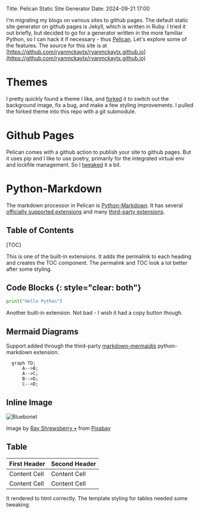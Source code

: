 Title: Pelican Static Site Generator
Date: 2024-09-21 17:00

I'm migrating my blogs on various sites to github pages. The default static site generator on github pages is Jekyll, which is written in Ruby.  I tried it out briefly, but decided to go for a generator written in the more familiar Python, so I can hack it if necessary - thus [Pelican](https://docs.getpelican.com/en/latest/index.html).  Let's explore some of the features.
The source for this site is at [https://github.com/ryanmckaytx/ryanmckaytx.github.io](https://github.com/ryanmckaytx/ryanmckaytx.github.io)

# Themes
I pretty quickly found a theme I like, and [forked](https://github.com/ryanmckaytx/pelican-mediumfox) it to switch out the background image, fix a bug, and make a few styling improvements.  I pulled the forked theme into this repo with a git submodule.

# Github Pages
Pelican comes with a github action to publish your site to github pages.  But it uses pip and I like to use poetry, primarily for the integrated virtual env and lockfile management.  So I [tweaked](https://github.com/ryanmckaytx/ryanmckaytx.github.io/blob/main/.github/workflows/pelican_github_pages.yml) it a bit.

# Python-Markdown
The markdown processor in Pelican is [Python-Markdown](https://python-markdown.github.io/).  It has several [officially supported extensions](https://python-markdown.github.io/extensions/#officially-supported-extensions0) and many [third-party extensions](https://github.com/Python-Markdown/markdown/wiki/Third-Party-Extensions).

## Table of Contents
[TOC]

This is one of the built-in extensions.  It adds the permalink to each heading and creates the TOC component.  The permalink and TOC look a lot better after some styling.

## Code Blocks {: style="clear: both"}
```python
print("Hello Python")
```

Another built-in extension.  Not bad - I wish it had a copy button though.

## Mermaid Diagrams
Support added through the third-party [markdown-mermaidjs](https://github.com/Lee-W/markdown-mermaidjs) python-markdown extension.

```mermaid
  graph TD;
      A-->B;
      A-->C;
      B-->D;
      C-->D;
```

## Inline Image
![Bluebonet]({static}/images/bluebonnet-7837830_300.jpg "Bluebonnet")

Image by <a href="https://pixabay.com/users/ray_shrewsberry-7673058/?utm_source=link-attribution&utm_medium=referral&utm_campaign=image&utm_content=7837830">Ray Shrewsberry •</a> from <a href="https://pixabay.com//?utm_source=link-attribution&utm_medium=referral&utm_campaign=image&utm_content=7837830">Pixabay</a>

## Table
First Header  | Second Header
------------- | -------------
Content Cell  | Content Cell
Content Cell  | Content Cell

It rendered to html correctly.  The template styling for tables needed some tweaking.